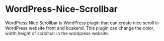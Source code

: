 # WordPress-Nice-Scrollbar
WordPress Nice Scrollbar is WordPress plugin that can create nice scroll in WordPress website front and bcakend.
This plugin can change the color, width,height of scrollbar  in the wordpress  website.
